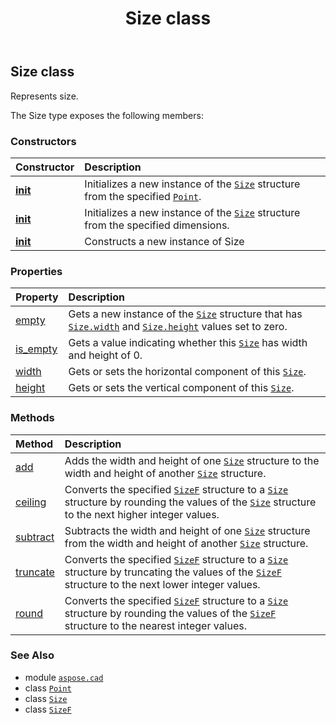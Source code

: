 ﻿---
title: Size class
second_title: Aspose.CAD for Python via .NET API References
description: 
type: docs
weight: 520
url: /python-net/aspose.cad/size/
is_root: false
---

## Size class

Represents size.



The Size type exposes the following members:

### Constructors
| Constructor | Description |
| :- | :- |
| [__init__](/cad/python-net/aspose.cad/size/__init__/#aspose.cad.Point) | Initializes a new instance of the [`Size`](/cad/python-net/aspose.cad/size) structure from the specified [`Point`](/cad/python-net/aspose.cad/point). |
| [__init__](/cad/python-net/aspose.cad/size/__init__/#int-int) | Initializes a new instance of the [`Size`](/cad/python-net/aspose.cad/size) structure from the specified dimensions. |
| [__init__](/cad/python-net/aspose.cad/size/__init__/#) | Constructs a new instance of Size |


### Properties
| Property | Description |
| :- | :- |
| [empty](/cad/python-net/aspose.cad/size/empty) | Gets a new instance of the [`Size`](/cad/python-net/aspose.cad/size) structure that has [`Size.width`](/cad/python-net/aspose.cad/size#width) and [`Size.height`](/cad/python-net/aspose.cad/size#height) values set to zero. |
| [is_empty](/cad/python-net/aspose.cad/size/is_empty) | Gets a value indicating whether this [`Size`](/cad/python-net/aspose.cad/size) has width and height of 0. |
| [width](/cad/python-net/aspose.cad/size/width) | Gets or sets the horizontal component of this [`Size`](/cad/python-net/aspose.cad/size). |
| [height](/cad/python-net/aspose.cad/size/height) | Gets or sets the vertical component of this [`Size`](/cad/python-net/aspose.cad/size). |


### Methods
| Method | Description |
| :- | :- |
| [add](/cad/python-net/aspose.cad/size/add/#aspose.cad.Size-aspose.cad.Size) | Adds the width and height of one [`Size`](/cad/python-net/aspose.cad/size) structure to the width and height of another [`Size`](/cad/python-net/aspose.cad/size) structure. |
| [ceiling](/cad/python-net/aspose.cad/size/ceiling/#aspose.cad.SizeF) | Converts the specified [`SizeF`](/cad/python-net/aspose.cad/sizef) structure to a [`Size`](/cad/python-net/aspose.cad/size) structure by rounding the values of the [`Size`](/cad/python-net/aspose.cad/size) structure to the next higher integer values. |
| [subtract](/cad/python-net/aspose.cad/size/subtract/#aspose.cad.Size-aspose.cad.Size) | Subtracts the width and height of one [`Size`](/cad/python-net/aspose.cad/size) structure from the width and height of another [`Size`](/cad/python-net/aspose.cad/size) structure. |
| [truncate](/cad/python-net/aspose.cad/size/truncate/#aspose.cad.SizeF) | Converts the specified [`SizeF`](/cad/python-net/aspose.cad/sizef) structure to a [`Size`](/cad/python-net/aspose.cad/size) structure by truncating the values of the [`SizeF`](/cad/python-net/aspose.cad/sizef) structure to the next lower integer values. |
| [round](/cad/python-net/aspose.cad/size/round/#aspose.cad.SizeF) | Converts the specified [`SizeF`](/cad/python-net/aspose.cad/sizef) structure to a [`Size`](/cad/python-net/aspose.cad/size) structure by rounding the values of the [`SizeF`](/cad/python-net/aspose.cad/sizef) structure to the nearest integer values. |



### See Also
* module [`aspose.cad`](..)
* class [`Point`](/cad/python-net/aspose.cad/point)
* class [`Size`](/cad/python-net/aspose.cad/size)
* class [`SizeF`](/cad/python-net/aspose.cad/sizef)
